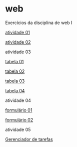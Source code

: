 # web
 Exercícios da disciplina de web I

<p>
    <a href= "https://jeanclaudi.github.io/web/atividade01/curriculo.html">
    atividade 01</a>
</p>
<p>
    <a href= "https://jeanclaudi.github.io/web/atividade02/">
    atividade 02</a>
</p>
 atividade 03
<p>
    <a href= "https://jeanclaudi.github.io/web/atividade03/tabela01.html">
    tabela 01</a>
</p>
<p>
    <a href= "https://jeanclaudi.github.io/web/atividade03/tabela02.html">
    tabela 02</a>
</p>
<p>
    <a href= "https://jeanclaudi.github.io/web/atividade03/tabela03.html">
    tabela 03</a>
</p>
<p>
    <a href= "https://jeanclaudi.github.io/web/atividade03/tabela04.html">
    tabela 04</a>
</p>
<p>
    atividade 04
</p>
<p>
    <a href= "https://jeanclaudi.github.io/web/atividade04/form01.html">
    formulário 01</a>
</p>
<p>
    <a href= "https://jeanclaudi.github.io/web/atividade04/form02.html">
    formulário 02</a>
</p>
    atividade 05
<p>
    <a href= "https://jeanclaudi.github.io/web/
    atividade05/">Gerenciador de tarefas</a>
</p>




